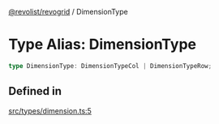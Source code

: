 [@revolist/revogrid](README.md) / DimensionType

# Type Alias: DimensionType

```ts
type DimensionType: DimensionTypeCol | DimensionTypeRow;
```

## Defined in

[src/types/dimension.ts:5](https://github.com/revolist/revogrid/blob/169fb7626f86c9813d59597eddde6f6dd50e49a6/src/types/dimension.ts#L5)
